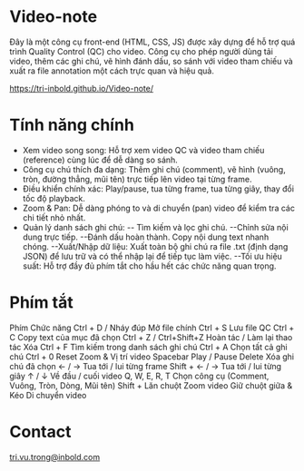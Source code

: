 # Video-note
Đây là một công cụ front-end (HTML, CSS, JS) được xây dựng để hỗ trợ quá trình Quality Control (QC) cho video. Công cụ cho phép người dùng tải video, thêm các ghi chú, vẽ hình đánh dấu, so sánh với video tham chiếu và xuất ra file annotation một cách trực quan và hiệu quả.

https://tri-inbold.github.io/Video-note/

# Tính năng chính
- Xem video song song: Hỗ trợ xem video QC và video tham chiếu (reference) cùng lúc để dễ dàng so sánh.
- Công cụ chú thích đa dạng: Thêm ghi chú (comment), vẽ hình (vuông, tròn, đường thẳng, mũi tên) trực tiếp lên video tại từng frame.
- Điều khiển chính xác: Play/pause, tua từng frame, tua từng giây, thay đổi tốc độ playback.
- Zoom & Pan: Dễ dàng phóng to và di chuyển (pan) video để kiểm tra các chi tiết nhỏ nhất.
- Quản lý danh sách ghi chú:
-- Tìm kiếm và lọc ghi chú.
--Chỉnh sửa nội dung trực tiếp.
--Đánh dấu hoàn thành.
Copy nội dung text nhanh chóng.
--Xuất/Nhập dữ liệu: Xuất toàn bộ ghi chú ra file .txt (định dạng JSON) để lưu trữ và có thể nhập lại để tiếp tục làm việc.
--Tối ưu hiệu suất: Hỗ trợ đầy đủ phím tắt cho hầu hết các chức năng quan trọng.

# Phím tắt
Phím	Chức năng
Ctrl + D / Nháy đúp	Mở file chính
Ctrl + S	Lưu file QC
Ctrl + C	Copy text của mục đã chọn
Ctrl + Z / Ctrl+Shift+Z	Hoàn tác / Làm lại thao tác Xóa
Ctrl + F	Tìm kiếm trong danh sách ghi chú
Ctrl + A	Chọn tất cả ghi chú
Ctrl + 0	Reset Zoom & Vị trí video
Spacebar	Play / Pause
Delete	Xóa ghi chú đã chọn
← / →	Tua tới / lui từng frame
Shift + ← / →	Tua tới / lui từng giây
↑ / ↓	Về đầu / cuối video
Q, W, E, R, T	Chọn công cụ (Comment, Vuông, Tròn, Dòng, Mũi tên)
Shift + Lăn chuột	Zoom video
Giữ chuột giữa & Kéo	Di chuyển video

# Contact
tri.vu.trong@inbold.com
